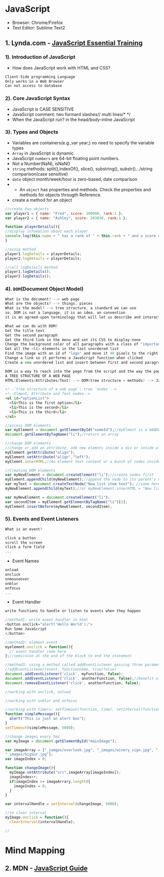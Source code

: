 # JavaScript
* Browser: Chrome/Firefox
* Text Editor: Sublime Text2

## 1. Lynda.com - [JavaScript Essential Training](https://www.lynda.com/MyPlaylist/Watch/6752886/87513?autoplay=true)

### 1). Introduction of JavaScript
* How does JavaScript work with HTML and CSS?
```go
Client-Side programming Language
Only works in a Web Browser
Can not access to database
```
### 2). Core JavaScript Syntax
* JavaScript is CASE SENSITIVE
* JavaScript comment: two formard slashes// multi lines/*   */
* When the JavaScript run? in the head/body-inline JavaScript

### 3). Types and Objects
* Variables are containers(e.g.,var year;) no need to specify the variable types
* `Array` in JavaScript is dynamic.
* JavaScript `numbers` are 64-bit floating point numbers.
* Not a Number(NaN), isNaN()
* `string` methods: split(),indexOf(), slice(), substring(), substr().../string comparison(case sensitive)
* `date` object month/week/hour is zero-based, date comparison
* * An `object` has properties and methods. Check the properties and methods for objects  througth Reference.
* create a method for an object
```javascript
//create two objects
var player1 = { name: "Fred", score: 100000, rank:1 };
var player2 = { name: "Ashley", score: 203030, rank:1 };

function playerDetails(){
//display infomation about each player
console.log(this.name + " has a rank of " + this.rank + " and a score of " + this.score);
}

//assig method
player1.logDetails = playerDetails;
player2.logDetails = playerDetails;

//call logDetails method
player1.logDetails();
player2.logDetails();

```
### 4). `DOM`(Document Object Model)
```go
What is the document? --> web page
What are the objects? --> things, pieces
What is the model? --> tree structure, a standard we can use
so, DOM is not a language, it is an idea, an convention
it is an agreed-upon terminology that will let us describe and interact with any web page.
```
```go
What we can do with DOM?
Get the title text
Get the second paragraph
Get the third link in the menu and set its CSS to display:none
Change the background color of all paragraphs with a class of "important"
Get all the <li> elements in the last unordered list
Find the image with an id of "logo" and move it 40 pixels to the right
Change a link so it performs a JavaScript function when clicked
Create a new unordered list and insert between first and second paragraphs
```
```go
DOM is a way to reach into the page from the script and the way the page can reach into the script 
A TREE STRUCTURE OF A WEB PAGE
HTML(Elements/Attributes/Text) --> DOM(tree structure + methods) --> JavaScript
```
```html
<!--`tree structure of a web page`: tree `nodes`-->
<!--Elment, Attribute and Text nodes-->
<ul id="optionList">
  <li>This is the first option</li>
  <li>This is the second</li>
  <li>This is the third</li>
</ul>
```
```javascript
//access DOM elements
var myElement = document.getElementById("someId");//myElment is a HANDLE right into the document. can use it to reach the element's parent or child elements.
document.getElementByTagName("li");//return an array
```
```javascript
//change DOM elements
//change or add an attribute, add new elemnts inside a div or inside a list?
myElement.getAttribute("align");
myElement.setAttribute("align","left");
myElemnt.innerHTML;//An element text content or a bunch of codes inside an element.
```
```javascript
//Creating DOM elements
var myNewElement = document.createElement("li");//create nodes first
myElement.appendChild(myNewElement);//append the node to its parent's node
var myText = document.createTextNode("New list item text"); //same here, create node first
myNewElement.appendChild(myText);//or myNewElement.innerHTML = "New list item text";

var myNewElement = document.createElement("li");
var secondItem = myElement.getElementByTagName("li")[1];
myElement.insertBefore(myNewElement, secondItem);
```

### 5). Events and Event Listeners
```go
What is an event?
```
```go
click a button
scroll the screen
click a form field
...
```
* Event Names
```go
onload
onclick
onmouseover
onblur
onfocus
...
```
* Event Handler
```go
write functions to handle or listen to events when they happen
```
```javascript
//method1: write event handler in html
<button onclick="alert('Hello World');">
Run Some JavaScript
</button>
```
```javascript
//method2: element.event
myelement.onclick = function(){
  // event handler code here
};//semicolon at the end of the block to end the statement
```
```javascript
//method3: using a method called addEventListener passing three parameters
//addEventListener(event, functionname, true/false)
document.addEventListener('click', myFunction, false);
document.addEventListener('click', anotherFunction, false);//benefit of method3
document.removeEventListener('click', anotherFunction, false);
```
```javascript
//working with onclick, onload

```
```javascript
//working with onblur and onfocus

```
```javascript
//working with timers: setTimeout(function, time), setInterval(function, time)
function simpleMessage(){
  alert("This is just an alert box");
}
setTimeout(simpleMessage, 5000);

//change images every 5ms
var myImage = document.getElementById("mainImage");

var imageArray = ["_iamges/overlook.jpg", "_images/winery_sign.jpg", "_iamges/lunch.jpg,
"_images/bigSur.jpg"];
var imageIndex = 0;

function changeImage(){
  myImage.setAttribute("src",imageArray[imageIndex]);
  imageIndex++;
  if(imageIndex >= imageArrary.length){
    imageIndex = 0;
  }
}

var intervalHandle = setInterval(changeImage, 5000);

//to clear interval
myImage.onclick = function(){
  clearInterval(intervalHandle);

//
```
# Mind Mapping


## 2. MDN - [JavaScript Guide](https://developer.mozilla.org/en-US/docs/Web/JavaScript/Guide)



